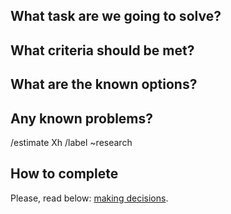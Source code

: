 ## What task are we going to solve?

## What criteria should be met?

## What are the known options?

## Any known problems?

/estimate Xh
/label ~research


## How to complete

Please, read below: [making decisions](https://wemake.services/meta/rsdp/making-decisions).
